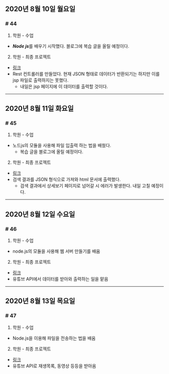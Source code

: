 ## 2020년 8월 10일 월요일
### # 44

1. 학원 - 수업
- ***Node js***를 배우기 시작했다. 블로그에 복습 글을 올릴 예정이다.
2. 학원 - 최종 프로젝트
- [링크](https://bitbucket.org/procyon0/final-for-save/src/master/)
- Rest 컨트롤러를 만들었다. 현재 JSON 형태로 데이터가 반환되기는 하지만 이를 jsp 파일로 출력하지는 못했다. 
  - 내일은 jsp 페이지에 이 데이터를 출력할 것이다.
---
## 2020년 8월 11일 화요일
### # 45

1. 학원 - 수업
- 노드js의 모듈을 사용해 파일 입출력 하는 법을 배웠다.
  - 복습 글을 블로그에 올릴 예정이다.
2. 학원 - 최종 프로젝트
- [링크](https://github.com/procyon0/final_project/commit/7570e1d234047ed399e1e923c276ae185df63fce)
- 검색 결과를 JSON 형식으로 가져와 html 문서에 출력했다.
  - 검색 결과에서 상세보기 페이지로 넘어갈 시 에러가 발생한다. 내일 고칠 예정이다.
---
## 2020년 8월 12일 수요일
### # 46

1. 학원 - 수업
- node.js의 모듈을 사용해 웹 서버 만들기를 배움
2. 학원 - 최종 프로젝트
- [링크](https://github.com/procyon0/final_project/commit/c597759eb38f273192dfc265e22b32ae98283120)
- 유튜브 API에서 데이터를 받아와 출력하는 일을 맡음
---
## 2020년 8월 13일 목요일
### # 47

1. 학원 - 수업
- Node.js을 이용해 파일을 전송하는 법을 배움
2. 학원 - 최종 프로젝트
- [링크](https://bitbucket.org/procyon0/final-for-save/commits/4c517be5068691af84d056ebc02623f375d292c1)
- 유튜브 API로 재생목록, 동영상 등등을 받아옴
